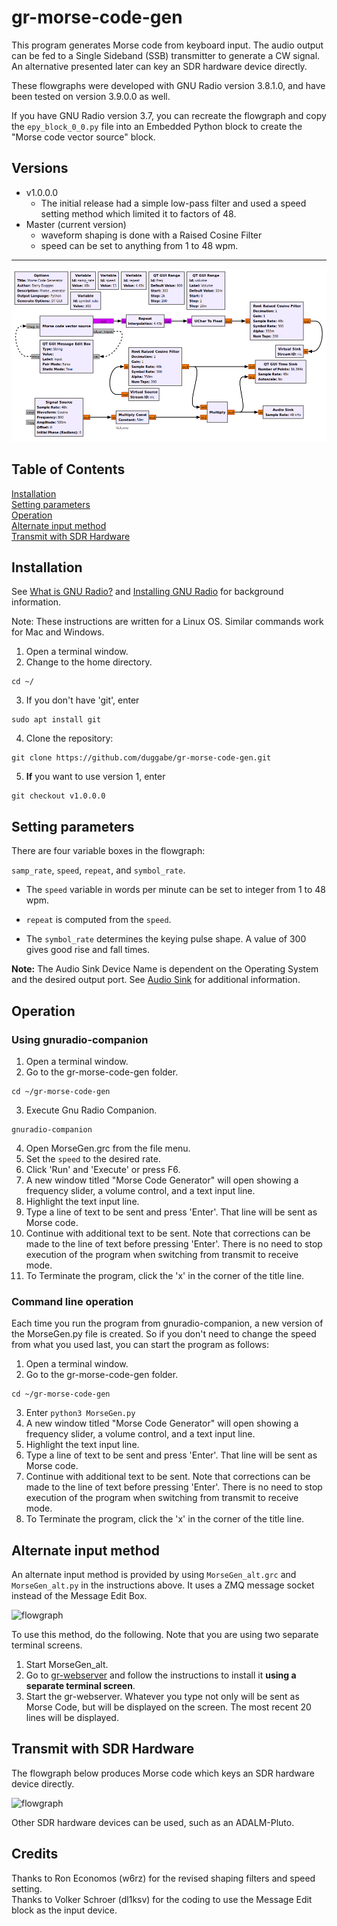# gr-morse-code-gen
This program generates Morse code from keyboard input. The audio output can be fed to a Single Sideband (SSB) transmitter to generate a CW signal. An alternative presented later can key an SDR hardware device directly.

These flowgraphs were developed with GNU Radio version 3.8.1.0, and have been tested on version 3.9.0.0 as well.

If you have GNU Radio version 3.7, you can recreate the flowgraph and copy the `epy_block_0_0.py` file into an Embedded Python block to create the "Morse code vector source" block.

## Versions

* v1.0.0.0
  * The initial release had a simple low-pass filter and used a speed setting method which limited it to factors of 48.
* Master (current version)
  * waveform shaping is done with a Raised Cosine Filter
  * speed can be set to anything from 1 to 48 wpm.

---

![flowgraph](./MorseGen_fg.png "Gnu Radio flowgraph")

## Table of Contents

[Installation](#install)  
[Setting parameters](#params)  
[Operation](#ops)  
[Alternate input method](#alternate)  
[Transmit with SDR Hardware](#transmit)

<a name="install"/>

## Installation

See [What is GNU Radio?](https://wiki.gnuradio.org/index.php/What_is_GNU_Radio%3F) and [Installing GNU Radio](https://wiki.gnuradio.org/index.php/InstallingGR) for background information.

Note: These instructions are written for a Linux OS. Similar commands work for Mac and Windows.

1. Open a terminal window.
2. Change to the home directory.  
```
cd ~/  
```
3. If you don't have 'git', enter  
```
sudo apt install git  
```
4. Clone the repository:  
```
git clone https://github.com/duggabe/gr-morse-code-gen.git
```
5. **If** you want to use version 1, enter  
```
git checkout v1.0.0.0
```

<a name="params"/>

## Setting parameters

There are four variable boxes in the flowgraph:  

```samp_rate```, ```speed```, ```repeat```, and ```symbol_rate```.

* The ```speed``` variable in words per minute can be set to integer from 1 to 48 wpm. 

* ```repeat``` is computed from the ```speed```.

* The ```symbol_rate``` determines the keying pulse shape. A value of 300 gives good rise and fall times.

**Note:** The Audio Sink Device Name is dependent on the Operating System and the desired output port. See [Audio Sink](https://wiki.gnuradio.org/index.php/Audio_Sink) for additional information.

<a name="ops"/>

## Operation

### Using gnuradio-companion

1. Open a terminal window.
2. Go to the gr-morse-code-gen folder.  
```
cd ~/gr-morse-code-gen
```
3. Execute Gnu Radio Companion.  
```
gnuradio-companion
```
4. Open MorseGen.grc from the file menu.
5. Set the ```speed``` to the desired rate.
6. Click 'Run' and 'Execute' or press F6.
7. A new window titled "Morse Code Generator" will open showing a frequency slider, a volume control, and a text input line.
8. Highlight the text input line.
9. Type a line of text to be sent and press 'Enter'. That line will be sent as Morse code.
10. Continue with additional text to be sent. Note that corrections can be made to the line of text before pressing 'Enter'. There is no need to stop execution of the program when switching from transmit to receive mode.
11. To Terminate the program, click the 'x' in the corner of the title line.

### Command line operation

Each time you run the program from gnuradio-companion, a new version of the MorseGen.py file is created. So if you don't need to change the speed from what you used last, you can start the program as follows:

1. Open a terminal window.
2. Go to the gr-morse-code-gen folder.  
```
cd ~/gr-morse-code-gen
```
3. Enter ```python3 MorseGen.py```
4. A new window titled "Morse Code Generator" will open showing a frequency slider, a volume control, and a text input line.
5. Highlight the text input line.
6. Type a line of text to be sent and press 'Enter'. That line will be sent as Morse code.
7. Continue with additional text to be sent. Note that corrections can be made to the line of text before pressing 'Enter'. There is no need to stop execution of the program when switching from transmit to receive mode.
8. To Terminate the program, click the 'x' in the corner of the title line.

<a name="alternate"/>

## Alternate input method

An alternate input method is provided by using ```MorseGen_alt.grc``` and ```MorseGen_alt.py``` in the instructions above. It uses a ZMQ message socket instead of the Message Edit Box.

![flowgraph](./MorseGen_alt_fg.png "Gnu Radio flowgraph")

To use this method, do the following. Note that you are using two separate terminal screens.

1. Start MorseGen_alt.
2. Go to [gr-webserver](https://github.com/duggabe/gr-webserver) and follow the instructions to install it **using a separate terminal screen**.
3. Start the gr-webserver. Whatever you type not only will be sent as Morse Code, but will be displayed on the screen. The most recent 20 lines will be displayed.

<a name="transmit"/>

## Transmit with SDR Hardware

The flowgraph below produces Morse code which keys an SDR hardware device directly.

![flowgraph](./MorseGen_xmt_fg.png "Gnu Radio flowgraph")

Other SDR hardware devices can be used, such as an ADALM-Pluto.


## Credits

Thanks to Ron Economos (w6rz) for the revised shaping filters and speed setting.  
Thanks to Volker Schroer (dl1ksv) for the coding to use the Message Edit block as the input device.

